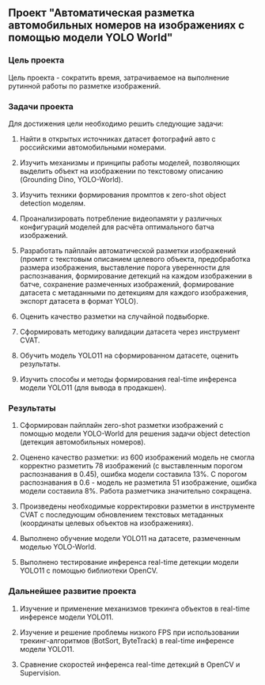 ## Проект "Автоматическая разметка автомобильных номеров на изображениях с помощью модели YOLO World"

### Цель проекта

Цель проекта -  сократить время, затрачиваемое на выполнение рутинной работы по разметке изображений.

### Задачи проекта

Для достижения цели необходимо решить следующие задачи:

1. Найти в открытых источниках датасет фотографий авто с российскими автомобильными номерами.

2. Изучить механизмы и принципы работы моделей, позволяющих выделить объект на изображении по текстовому описанию (Grounding Dino, YOLO-World).

3. Изучить техники формирования промптов к zero-shot object detection моделям.

4. Проанализировать потребление видеопамяти у различных конфигураций моделей для расчёта оптимального батча изображений.

5. Разработать пайплайн автоматической разметки изображений (промпт с текстовым описанием целевого объекта, предобработка размера изображения, выставление порога уверенности для распознавания, формирование детекций на каждом изображении в батче, сохранение размеченных изображений, формирование датасета с метаданными по детекциям для каждого изображения, экспорт датасета в формат YOLO).

6. Оценить качество разметки на случайной подвыборке.

7. Сформировать методику валидации датасета через инструмент CVAT.

8. Обучить модель YOLO11 на сформированном датасете, оценить результаты.

9. Изучить способы и методы формирования real-time инференса модели YOLO11 (для вывода в продакшен).

### Результаты

1. Сформирован пайплайн zero-shot разметки изображений с помощью модели YOLO-World для решения задачи object detection (детекция автомобильных номеров).

2. Оценено качество разметки: из 600 изображений модель не смогла корректно разметить 78 изображений (с выставленным порогом распознавания в 0.45), ошибка модели составила 13%. С порогом распознавания в 0.6 - модель не разметила 51 изображение, ошибка модели составила 8%. Работа разметчика значительно сокращена.

3. Произведены необходимые корректировки разметки в инструменте CVAT с последующим обновлением текстовых метаданных (координаты целевых объектов на изображениях).

4. Выполнено обучение модели YOLO11 на датасете, размеченным моделью YOLO-World.

5. Выполнено тестирование инференса real-time детекции модели YOLO11 с помощью библиотеки OpenCV.

### Дальнейшее развитие проекта

1. Изучение и применение механизмов трекинга объектов в real-time инференсе модели YOLO11.

2. Изучение и решение проблемы низкого FPS при использовании трекинг-алгоритмов (BotSort, ByteTrack) в real-time инференсе модели YOLO11.

3. Сравнение скоростей инференса real-time детекций в OpenCV и Supervision.